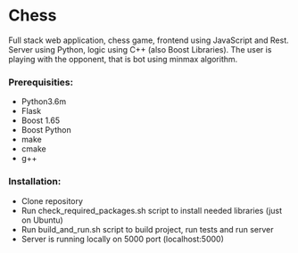 # Chess
Full stack web application, chess game, frontend using JavaScript and Rest. Server using Python, logic using C++ (also Boost Libraries). The user is playing with the opponent, that is bot using minmax algorithm.

### Prerequisities:
- Python3.6m
- Flask
- Boost 1.65
- Boost Python
- make
- cmake
- g++


### Installation:
- Clone repository
- Run check_required_packages.sh script to install needed libraries (just on Ubuntu)
- Run build_and_run.sh script to build project, run tests and run server
- Server is running locally on 5000 port (localhost:5000)
